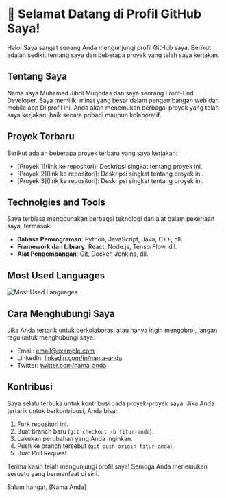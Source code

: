 # 👋 Selamat Datang di Profil GitHub Saya!

Halo! Saya sangat senang Anda mengunjungi profil GitHub saya. Berikut adalah sedikit tentang saya dan beberapa proyek yang telah saya kerjakan.

## Tentang Saya

Nama saya Muhamad Jibril Muqodas dan saya seorang Front-End Developer. Saya memiliki minat yang besar dalam pengembangan web dan mobile app Di profil ini, Anda akan menemukan berbagai proyek yang telah saya kerjakan, baik secara pribadi maupun kolaboratif.

## Proyek Terbaru

Berikut adalah beberapa proyek terbaru yang saya kerjakan:

- [Proyek 1](link ke repositori): Deskripsi singkat tentang proyek ini.
- [Proyek 2](link ke repositori): Deskripsi singkat tentang proyek ini.
- [Proyek 3](link ke repositori): Deskripsi singkat tentang proyek ini.

## Technolgies and Tools

Saya terbiasa menggunakan berbagai teknologi dan alat dalam pekerjaan saya, termasuk:

- **Bahasa Pemrograman**: Python, JavaScript, Java, C++, dll.
- **Framework dan Library**: React, Node.js, TensorFlow, dll.
- **Alat Pengembangan**: Git, Docker, Jenkins, dll.

## Most Used Languages

![Most Used Languages](https://github-readme-stats.vercel.app/api/top-langs/?username=yourusername&layout=compact&theme=default)

## Cara Menghubungi Saya

Jika Anda tertarik untuk berkolaborasi atau hanya ingin mengobrol, jangan ragu untuk menghubungi saya:

- Email: [email@example.com](mailto:email@example.com)
- LinkedIn: [linkedin.com/in/nama-anda](https://linkedin.com/in/nama-anda)
- Twitter: [twitter.com/nama_anda](https://twitter.com/nama_anda)

## Kontribusi

Saya selalu terbuka untuk kontribusi pada proyek-proyek saya. Jika Anda tertarik untuk berkontribusi, Anda bisa:

1. Fork repositori ini.
2. Buat branch baru (`git checkout -b fitur-anda`).
3. Lakukan perubahan yang Anda inginkan.
4. Push ke branch tersebut (`git push origin fitur-anda`).
5. Buat Pull Request.

Terima kasih telah mengunjungi profil saya! Semoga Anda menemukan sesuatu yang bermanfaat di sini.

Salam hangat,
[Nama Anda]
